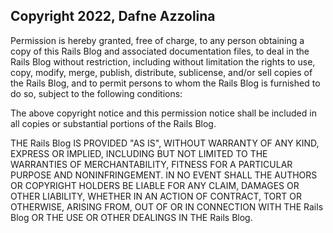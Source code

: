 ## Copyright 2022, Dafne Azzolina

Permission is hereby granted, free of charge, to any person obtaining a copy of this Rails Blog and associated documentation files, to deal in the Rails Blog without restriction, including without limitation the rights to use, copy, modify, merge, publish, distribute, sublicense, and/or sell copies of the Rails Blog, and to permit persons to whom the Rails Blog is furnished to do so, subject to the following conditions:

The above copyright notice and this permission notice shall be included in all copies or substantial portions of the Rails Blog.

THE Rails Blog IS PROVIDED "AS IS", WITHOUT WARRANTY OF ANY KIND, EXPRESS OR IMPLIED, INCLUDING BUT NOT LIMITED TO THE WARRANTIES OF MERCHANTABILITY, FITNESS FOR A PARTICULAR PURPOSE AND NONINFRINGEMENT. IN NO EVENT SHALL THE AUTHORS OR COPYRIGHT HOLDERS BE LIABLE FOR ANY CLAIM, DAMAGES OR OTHER LIABILITY, WHETHER IN AN ACTION OF CONTRACT, TORT OR OTHERWISE, ARISING FROM, OUT OF OR IN CONNECTION WITH THE Rails Blog OR THE USE OR OTHER DEALINGS IN THE Rails Blog.
